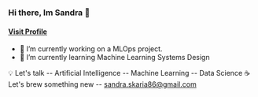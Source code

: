 ### Hi there, Im Sandra 👋 <br>
#### [Visit Profile](https://ssandra102.github.io/)

<!-- ![](https://komarev.com/ghpvc/?username=ssandra102) -->
- 🔭 I’m currently working on a MLOps project.
- 🌱 I’m currently learning Machine Learning Systems Design

:bulb: Let's talk -- Artificial Intelligence -- Machine Learning -- Data Science 
:coffee: Let's brew something new -- sandra.skaria86@gmail.com  
